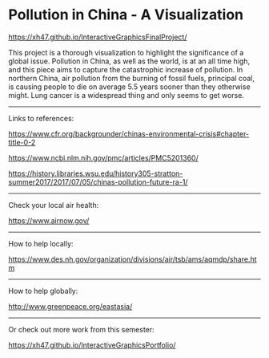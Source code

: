 # Pollution in China - A Visualization

https://xh47.github.io/InteractiveGraphicsFinalProject/

This project is a thorough visualization to highlight the significance of a global issue. Pollution in China, as well as the world, is at an all time high, and this piece aims to capture the catastrophic increase of pollution. In northern China, air pollution from the burning of fossil fuels, principal coal, is causing people to die on average 5.5 years sooner than they otherwise might. Lung cancer is a widespread thing and only seems to get worse. 

---

Links to references:

https://www.cfr.org/backgrounder/chinas-environmental-crisis#chapter-title-0-2

https://www.ncbi.nlm.nih.gov/pmc/articles/PMC5201360/

https://history.libraries.wsu.edu/history305-stratton-summer2017/2017/07/05/chinas-pollution-future-ra-1/

---

Check your local air health:

https://www.airnow.gov/

---

How to help locally:

https://www.des.nh.gov/organization/divisions/air/tsb/ams/aqmdp/share.htm

---

How to help globally:

http://www.greenpeace.org/eastasia/

---

Or check out more work from this semester:

https://xh47.github.io/InteractiveGraphicsPortfolio/
